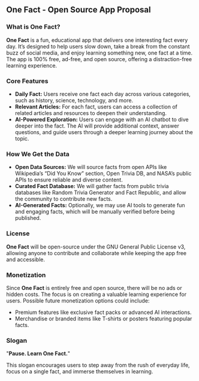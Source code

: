 ## **One Fact - Open Source App Proposal**

### **What is One Fact?**
**One Fact** is a fun, educational app that delivers one interesting fact every day. It’s designed to help users slow down, take a break from the constant buzz of social media, and enjoy learning something new, one fact at a time. The app is 100% free, ad-free, and open source, offering a distraction-free learning experience.

### **Core Features**
- **Daily Fact:** Users receive one fact each day across various categories, such as history, science, technology, and more.
- **Relevant Articles:** For each fact, users can access a collection of related articles and resources to deepen their understanding.
- **AI-Powered Exploration:** Users can engage with an AI chatbot to dive deeper into the fact. The AI will provide additional context, answer questions, and guide users through a deeper learning journey about the topic.

### **How We Get the Data**
- **Open Data Sources:** We will source facts from open APIs like Wikipedia’s “Did You Know” section, Open Trivia DB, and NASA’s public APIs to ensure reliable and diverse content.
- **Curated Fact Database:** We will gather facts from public trivia databases like Random Trivia Generator and Fact Republic, and allow the community to contribute new facts.
- **AI-Generated Facts:** Optionally, we may use AI tools to generate fun and engaging facts, which will be manually verified before being published.

### **License**
**One Fact** will be open-source under the GNU General Public License v3, allowing anyone to contribute and collaborate while keeping the app free and accessible.

### **Monetization**
Since **One Fact** is entirely free and open source, there will be no ads or hidden costs. The focus is on creating a valuable learning experience for users. Possible future monetization options could include:
- Premium features like exclusive fact packs or advanced AI interactions.
- Merchandise or branded items like T-shirts or posters featuring popular facts.

### **Slogan**
"**Pause. Learn One Fact.**"

This slogan encourages users to step away from the rush of everyday life, focus on a single fact, and immerse themselves in learning.